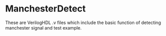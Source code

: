 # ManchesterDetect
These are VerilogHDL .v files which include the basic function of detecting manchester signal and test example.
